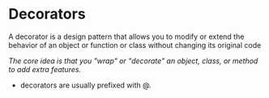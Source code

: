 # Decorators

A decorator is a design pattern that allows you to modify or extend the behavior of an object or function or class without changing its original code

*The core idea is that you "wrap" or "decorate" an object, class, or method to add extra features.*

- decorators are usually prefixed with @.